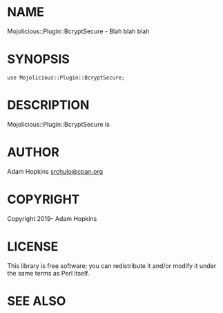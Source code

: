 # NAME

Mojolicious::Plugin::BcryptSecure - Blah blah blah

# SYNOPSIS

    use Mojolicious::Plugin::BcryptSecure;

# DESCRIPTION

Mojolicious::Plugin::BcryptSecure is

# AUTHOR

Adam Hopkins <srchulo@cpan.org>

# COPYRIGHT

Copyright 2019- Adam Hopkins

# LICENSE

This library is free software; you can redistribute it and/or modify
it under the same terms as Perl itself.

# SEE ALSO
